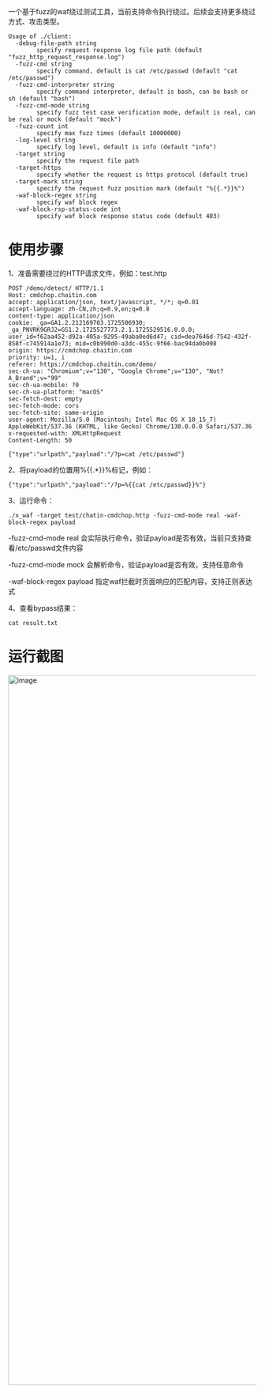 一个基于fuzz的waf绕过测试工具，当前支持命令执行绕过。后续会支持更多绕过方式、攻击类型。

```
Usage of ./client:
  -debug-file-path string
        specify request response log file path (default "fuzz_http_request_response.log")
  -fuzz-cmd string
        specify command, default is cat /etc/passwd (default "cat /etc/passwd")
  -fuzz-cmd-interpreter string
        specify command interpreter, default is bash, can be bash or sh (default "bash")
  -fuzz-cmd-mode string
        specify fuzz test case verification mode, default is real, can be real or mock (default "mock")
  -fuzz-count int
        specify max fuzz times (default 10000000)
  -log-level string
        specify log level, default is info (default "info")
  -target string
        specify the request file path
  -target-https
        specify whether the request is https protocol (default true)
  -target-mark string
        specify the request fuzz position mark (default "%{{.*}}%")
  -waf-block-regex string
        specify waf block regex
  -waf-block-rsp-status-code int
        specify waf block response status code (default 403)
```

# 使用步骤
1、准备需要绕过的HTTP请求文件，例如：test.http

```
POST /demo/detect/ HTTP/1.1
Host: cmdchop.chaitin.com
accept: application/json, text/javascript, */*; q=0.01
accept-language: zh-CN,zh;q=0.9,en;q=0.8
content-type: application/json
cookie: _ga=GA1.2.212169703.1725506930; _ga_PNVRK9GRJ2=GS1.2.1725527773.2.1.1725529516.0.0.0; user_id=f62aa452-d92a-405a-9295-49aba0ed6d47; cid=dea7646d-7542-432f-858f-c745914a1e73; mid=c0b990d0-a3dc-455c-9f66-bac94da0b098
origin: https://cmdchop.chaitin.com
priority: u=1, i
referer: https://cmdchop.chaitin.com/demo/
sec-ch-ua: "Chromium";v="130", "Google Chrome";v="130", "Not?A_Brand";v="99"
sec-ch-ua-mobile: ?0
sec-ch-ua-platform: "macOS"
sec-fetch-dest: empty
sec-fetch-mode: cors
sec-fetch-site: same-origin
user-agent: Mozilla/5.0 (Macintosh; Intel Mac OS X 10_15_7) AppleWebKit/537.36 (KHTML, like Gecko) Chrome/130.0.0.0 Safari/537.36
x-requested-with: XMLHttpRequest
Content-Length: 50

{"type":"urlpath","payload":"/?p=cat /etc/passwd"}
```

2、将payload的位置用%{{.*}}%标记，例如：

```
{"type":"urlpath","payload":"/?p=%{{cat /etc/passwd}}%"}
```

3、运行命令：

```
./x_waf -target test/chatin-cmdchop.http -fuzz-cmd-mode real -waf-block-regex payload
```

-fuzz-cmd-mode real 会实际执行命令，验证payload是否有效，当前只支持查看/etc/passwd文件内容

-fuzz-cmd-mode mock 会解析命令，验证payload是否有效，支持任意命令

-waf-block-regex payload 指定waf拦截时页面响应的匹配内容，支持正则表达式

4、查看bypass结果：

```
cat result.txt
```

# 运行截图
<img width="1438" alt="image" src="https://github.com/user-attachments/assets/5947293b-3ba1-4ce6-a026-c06f016e28c6">

